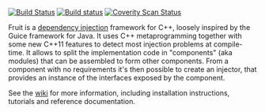 
[![Build Status](https://img.shields.io/travis/google/fruit/master.svg?label=Linux/OSX%20build/tests)](https://travis-ci.org/google/fruit)
[![Build status](https://img.shields.io/appveyor/ci/poletti-marco/fruit/master.svg?label=Windows%20build/tests)](https://ci.appveyor.com/project/poletti-marco/fruit)
[![Coverity Scan Status](https://img.shields.io/coverity/scan/8486.svg?label=Coverity%20scan)](https://scan.coverity.com/projects/google-fruit)

Fruit is a [dependency injection](http://en.wikipedia.org/wiki/Dependency_injection) framework for C++, loosely inspired by the Guice framework for Java. It uses C++ metaprogramming together with some new C++11 features to detect most injection problems at compile-time.
It allows to split the implementation code in "components" (aka modules) that can be assembled to form other components.
From a component with no requirements it's then possible to create an injector, that provides an instance of the interfaces exposed by the component.

See the [wiki](https://github.com/google/fruit/wiki) for more information, including installation instructions, tutorials and reference documentation.
